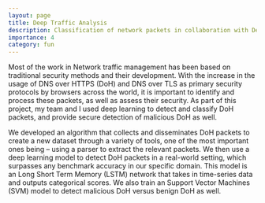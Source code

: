 ```yaml
---
layout: page
title: Deep Traffic Analysis
description: Classification of network packets in collaboration with Defence Research and Development Organisation (DRDO)
importance: 4
category: fun
---
```


Most of the work in Network traffic management has been based on traditional security methods and their development. With the increase in the usage of DNS over HTTPS (DoH) and DNS over TLS as primary security protocols by browsers across the world, it is important to identify and process these packets, as well as assess their security. As part of this project, my team and I used deep learning to detect and classify DoH packets, and provide secure detection of malicious DoH as well.

We developed an algorithm that collects and disseminates DoH packets to create a new dataset through a variety of tools, one of the most important ones being – using a parser to extract the relevant packets. We then use a deep learning model to detect DoH packets in a real-world setting, which surpasses any benchmark accuracy in our specific domain. This model is an Long Short Term Memory (LSTM) network that takes in time-series data and outputs categorical scores. We also train an Support Vector Machines (SVM) model to detect malicious DoH versus benign DoH as well. 